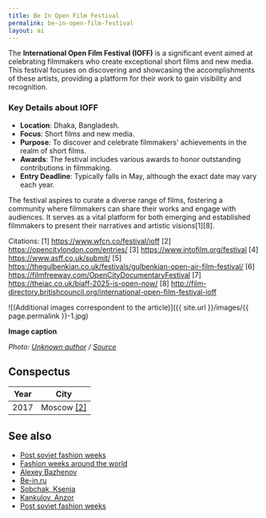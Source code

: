 ```yaml
---
title: Be In Open Film Festival
permalink: be-in-open-film-festival
layout: ai
---
```

The **International Open Film Festival (IOFF)** is a significant event aimed at celebrating filmmakers who create exceptional short films and new media. This festival focuses on discovering and showcasing the accomplishments of these artists, providing a platform for their work to gain visibility and recognition.

### Key Details about IOFF
- **Location**: Dhaka, Bangladesh.
- **Focus**: Short films and new media.
- **Purpose**: To discover and celebrate filmmakers' achievements in the realm of short films.
- **Awards**: The festival includes various awards to honor outstanding contributions in filmmaking.
- **Entry Deadline**: Typically falls in May, although the exact date may vary each year.

The festival aspires to curate a diverse range of films, fostering a community where filmmakers can share their works and engage with audiences. It serves as a vital platform for both emerging and established filmmakers to present their narratives and artistic visions[1][8].

Citations:
[1] https://www.wfcn.co/festival/ioff
[2] https://opencitylondon.com/entries/
[3] https://www.intofilm.org/festival
[4] https://www.asff.co.uk/submit/
[5] https://thegulbenkian.co.uk/festivals/gulbenkian-open-air-film-festival/
[6] https://filmfreeway.com/OpenCityDocumentaryFestival
[7] https://theiac.co.uk/biaff-2025-is-open-now/
[8] http://film-directory.britishcouncil.org/international-open-film-festival-ioff

![(Additional images correspondent to the article)]({{ site.url }}/images/{{ page.permalink }}-1.jpg)

**Image caption**

*Photo: [Unknown author](index) / [Source](index)*

## Сonspectus

|Year|City|
|-|-|
|2017|Moscow <span id="a2">[\[2\]](#f2)</span>|

## See also

+ [Post soviet fashion weeks](post-soviet-fashion-weeks)
+ [Fashion weeks around the world](fashion-weeks-around-the-world)
+ [Alexey Bazhenov](bazhenov-alexey)
+ [Be-in.ru](be-in)
+ [Sobchak, Ksenia](sobchak-ksenia)
+ [Kankulov, Anzor](kankulov-anzor)
+ [Post soviet fashion weeks](post-soviet-fashion-weeks)
